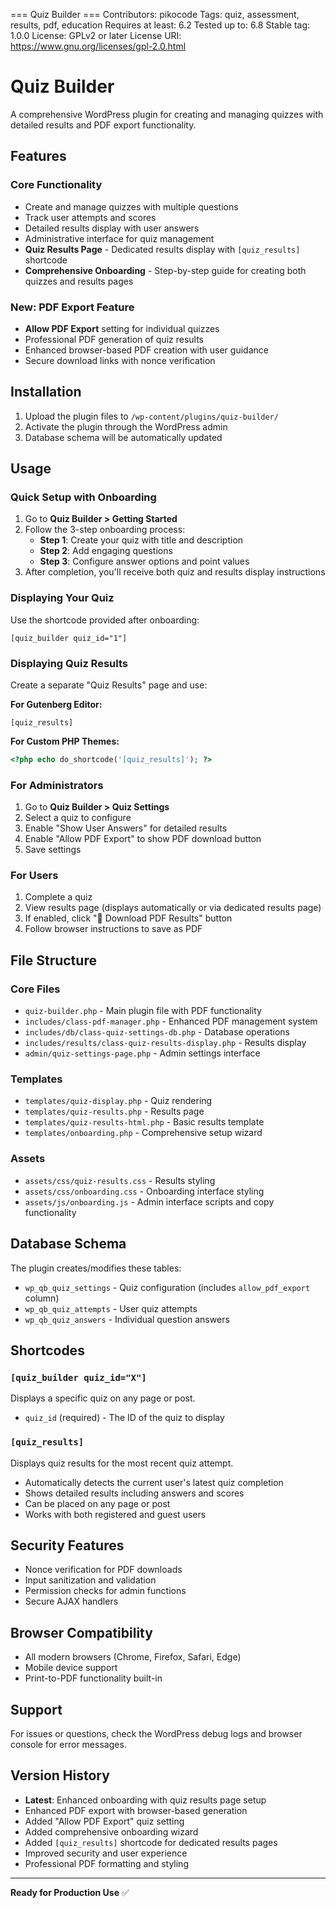 === Quiz Builder ===
Contributors: pikocode
Tags: quiz, assessment, results, pdf, education
Requires at least: 6.2
Tested up to: 6.8
Stable tag: 1.0.0
License: GPLv2 or later
License URI: https://www.gnu.org/licenses/gpl-2.0.html

# Quiz Builder

A comprehensive WordPress plugin for creating and managing quizzes with detailed results and PDF export functionality.

## Features

### Core Functionality
- Create and manage quizzes with multiple questions
- Track user attempts and scores
- Detailed results display with user answers
- Administrative interface for quiz management
- **Quiz Results Page** - Dedicated results display with `[quiz_results]` shortcode
- **Comprehensive Onboarding** - Step-by-step guide for creating both quizzes and results pages

### New: PDF Export Feature
- **Allow PDF Export** setting for individual quizzes  
- Professional PDF generation of quiz results
- Enhanced browser-based PDF creation with user guidance
- Secure download links with nonce verification

## Installation

1. Upload the plugin files to `/wp-content/plugins/quiz-builder/`
2. Activate the plugin through the WordPress admin
3. Database schema will be automatically updated

## Usage

### Quick Setup with Onboarding
1. Go to **Quiz Builder > Getting Started**
2. Follow the 3-step onboarding process:
   - **Step 1**: Create your quiz with title and description
   - **Step 2**: Add engaging questions
   - **Step 3**: Configure answer options and point values
3. After completion, you'll receive both quiz and results display instructions

### Displaying Your Quiz
Use the shortcode provided after onboarding:
```
[quiz_builder quiz_id="1"]
```

### Displaying Quiz Results
Create a separate "Quiz Results" page and use:

**For Gutenberg Editor:**
```
[quiz_results]
```

**For Custom PHP Themes:**
```php
<?php echo do_shortcode('[quiz_results]'); ?>
```

### For Administrators
1. Go to **Quiz Builder > Quiz Settings**
2. Select a quiz to configure
3. Enable "Show User Answers" for detailed results
4. Enable "Allow PDF Export" to show PDF download button
5. Save settings

### For Users
1. Complete a quiz
2. View results page (displays automatically or via dedicated results page)
3. If enabled, click "📄 Download PDF Results" button
4. Follow browser instructions to save as PDF

## File Structure

### Core Files
- `quiz-builder.php` - Main plugin file with PDF functionality
- `includes/class-pdf-manager.php` - Enhanced PDF management system
- `includes/db/class-quiz-settings-db.php` - Database operations
- `includes/results/class-quiz-results-display.php` - Results display
- `admin/quiz-settings-page.php` - Admin settings interface

### Templates
- `templates/quiz-display.php` - Quiz rendering
- `templates/quiz-results.php` - Results page
- `templates/quiz-results-html.php` - Basic results template
- `templates/onboarding.php` - Comprehensive setup wizard

### Assets
- `assets/css/quiz-results.css` - Results styling
- `assets/css/onboarding.css` - Onboarding interface styling
- `assets/js/onboarding.js` - Admin interface scripts and copy functionality

## Database Schema

The plugin creates/modifies these tables:
- `wp_qb_quiz_settings` - Quiz configuration (includes `allow_pdf_export` column)
- `wp_qb_quiz_attempts` - User quiz attempts
- `wp_qb_quiz_answers` - Individual question answers

## Shortcodes

### `[quiz_builder quiz_id="X"]`
Displays a specific quiz on any page or post.
- `quiz_id` (required) - The ID of the quiz to display

### `[quiz_results]`
Displays quiz results for the most recent quiz attempt.
- Automatically detects the current user's latest quiz completion
- Shows detailed results including answers and scores
- Can be placed on any page or post
- Works with both registered and guest users

## Security Features

- Nonce verification for PDF downloads
- Input sanitization and validation
- Permission checks for admin functions
- Secure AJAX handlers

## Browser Compatibility

- All modern browsers (Chrome, Firefox, Safari, Edge)
- Mobile device support
- Print-to-PDF functionality built-in

## Support

For issues or questions, check the WordPress debug logs and browser console for error messages.

## Version History

- **Latest**: Enhanced onboarding with quiz results page setup
- Enhanced PDF export with browser-based generation
- Added "Allow PDF Export" quiz setting
- Added comprehensive onboarding wizard
- Added `[quiz_results]` shortcode for dedicated results pages
- Improved security and user experience
- Professional PDF formatting and styling

---

**Ready for Production Use** ✅
